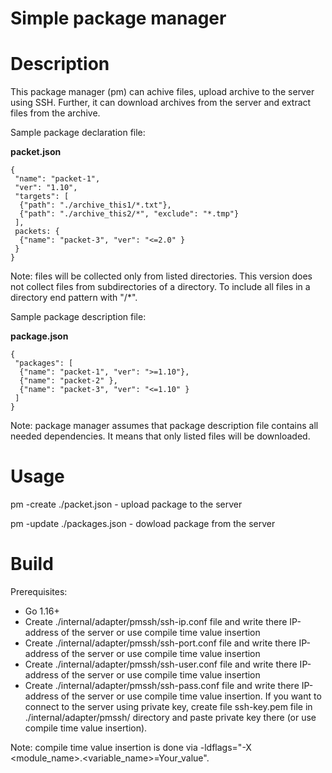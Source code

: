 <h1>Simple package manager</h1>

# Description
This package manager (pm) can achive files, upload archive to the server using SSH.
Further, it can download archives from the server and extract files from the archive.

Sample package declaration file:

<b>packet.json</b>
```
{
 "name": "packet-1",
 "ver": "1.10",
 "targets": [
  {"path": "./archive_this1/*.txt"},
  {"path": "./archive_this2/*", "exclude": "*.tmp"}
 ],
 packets: {
  {"name": "packet-3", "ver": "<=2.0" }
 }
}
```
Note: files will be collected only from listed directories.
This version does not collect files from subdirectories of a directory.
To include all files in a directory end pattern with "/*".

Sample package description file:

<b>package.json</b>
```
{
 "packages": [
  {"name": "packet-1", "ver": ">=1.10"},
  {"name": "packet-2" },
  {"name": "packet-3", "ver": "<=1.10" }
 ]
}
```
Note: package manager assumes that package description file contains all needed dependencies.
It means that only listed files will be downloaded.

# Usage
pm -create ./packet.json - upload package to the server

pm -update ./packages.json - dowload package from the server

# Build
Prerequisites:
- Go 1.16+
- Create ./internal/adapter/pmssh/ssh-ip.conf file 
    and write there IP-address of the server or use compile time value insertion
- Create ./internal/adapter/pmssh/ssh-port.conf file 
    and write there IP-address of the server or use compile time value insertion
- Create ./internal/adapter/pmssh/ssh-user.conf file 
    and write there IP-address of the server or use compile time value insertion
- Create ./internal/adapter/pmssh/ssh-pass.conf file 
    and write there IP-address of the server or use compile time value insertion.
    If you want to connect to the server using private key, create file ssh-key.pem
    file in ./internal/adapter/pmssh/ directory and paste private key there (or use compile time value insertion).

Note: compile time value insertion is done via -ldflags="-X <module_name>.<variable_name>=Your_value".
